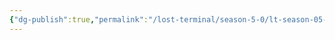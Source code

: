 ```yaml
---
{"dg-publish":true,"permalink":"/lost-terminal/season-5-0/lt-season-05-0/","tags":["project/lt"]}
---
```


 
